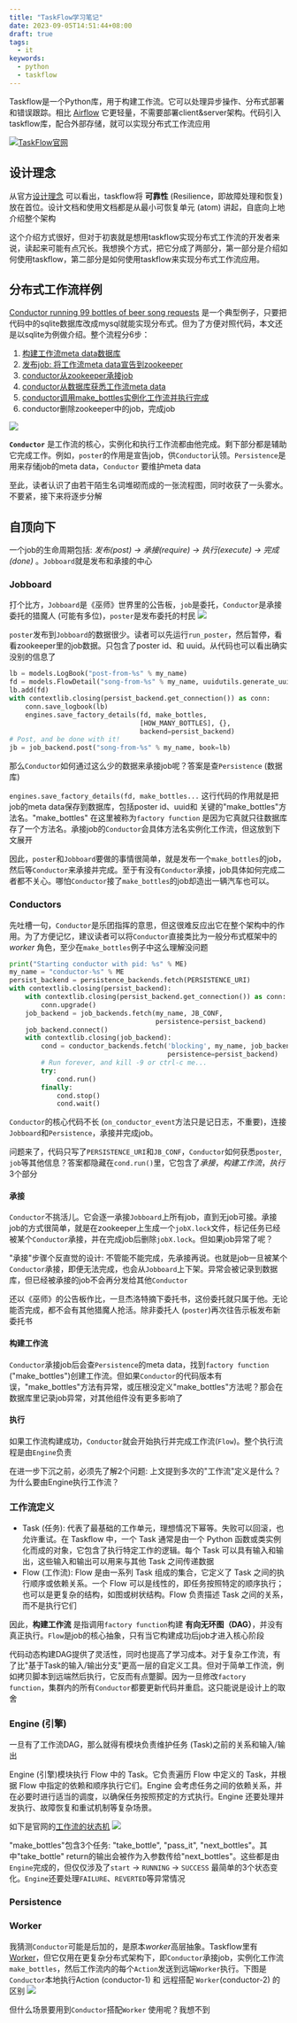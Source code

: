 ```yaml
---
title: "TaskFlow学习笔记"
date: 2023-09-05T14:51:44+08:00
draft: true
tags:
  - it
keywords:
  - python
  - taskflow
---
```


Taskflow是一个Python库，用于构建工作流。它可以处理异步操作、分布式部署和错误跟踪。相比 [Airflow](https://airflow.apache.org/) 它更轻量，不需要部署client&server架构。代码引入taskflow库，配合外部存储，就可以实现分布式工作流应用

[![TaskFlow官网](/img/taskflow_note/taskflow_icon.png#center)](https://wiki.openstack.org/wiki/TaskFlow)

## 设计理念
从官方[设计理念](https://wiki.openstack.org/wiki/TaskFlow/Paradigm_shifts) 可以看出，taskflow将 **可靠性** (Resilience，即故障处理和恢复) 放在首位。设计文档和使用文档都是从最小可恢复单元 (atom) 讲起，自底向上地介绍整个架构

这个介绍方式很好，但对于初衷就是想用taskflow实现分布式工作流的开发者来说，读起来可能有点冗长。我想换个方式，把它分成了两部分，第一部分是介绍如何使用taskflow，第二部分是如何使用taskflow来实现分布式工作流应用。

## 分布式工作流样例

[Conductor running 99 bottles of beer song requests](https://docs.openstack.org/taskflow/latest/user/examples.html#conductor-running-99-bottles-of-beer-song-requests) 是一个典型例子，只要把代码中的sqlite数据库改成mysql就能实现分布式。但为了方便对照代码，本文还是以sqlite为例做介绍。整个流程分6步：
1. [构建工作流meta data数据库](https://opendev.org/openstack/taskflow/src/branch/master//taskflow/examples/99_bottles.py#L185)
2. [发布job: 将工作流meta data宣告到zookeeper](https://opendev.org/openstack/taskflow/src/branch/master//taskflow/examples/99_bottles.py#L189)
3. [conductor从zookeeper承接job](https://opendev.org/openstack/taskflow/src/branch/master//taskflow/examples/99_bottles.py#L149)
4. [conductor从数据库获悉工作流meta data](https://opendev.org/openstack/taskflow/src/branch/master//taskflow/examples/99_bottles.py#L151)
5. [conductor调用make_bottles实例化工作流并执行完成](https://opendev.org/openstack/taskflow/src/branch/master//taskflow/examples/99_bottles.py#L157)
6. conductor删除zookeeper中的job，完成job

![](/img/taskflow_note/99_bottles.png#center)

**`Conductor`** 是工作流的核心，实例化和执行工作流都由他完成。剩下部分都是辅助它完成工作。例如，`poster`的作用是宣告job，供`Conductor`认领。`Persistence`是用来存储job的meta data，`Conductor` 要维护meta data

至此，读者认识了由若干陌生名词堆砌而成的一张流程图，同时收获了一头雾水。不要紧，接下来将逐步分解

## 自顶向下

 一个job的生命周期包括: *发布(post) -> 承接(require) -> 执行(execute) -> 完成(done)* 。`Jobboard`就是发布和承接的中心

### Jobboard
打个比方，`Jobboard`是《巫师》世界里的公告板，`job`是委托，`Conductor`是承接委托的猎魔人 (可能有多位)，`poster`是发布委托的村民
![](/img/taskflow_note/notice_board.jpg#center)

`poster`发布到`Jobboard`的数据很少。读者可以先运行`run_poster`，然后暂停，看看zookeeper里的job数据。只包含了poster id、和 uuid。从代码也可以看出确实没别的信息了

```python
lb = models.LogBook("post-from-%s" % my_name)
fd = models.FlowDetail("song-from-%s" % my_name, uuidutils.generate_uuid())
lb.add(fd)
with contextlib.closing(persist_backend.get_connection()) as conn:
    conn.save_logbook(lb)
    engines.save_factory_details(fd, make_bottles, 
                                 [HOW_MANY_BOTTLES], {}, 
                                 backend=persist_backend)
# Post, and be done with it!
jb = job_backend.post("song-from-%s" % my_name, book=lb)
```

那么`Conductor`如何通过这么少的数据来承接job呢？答案是查`Persistence` (数据库)

`engines.save_factory_details(fd, make_bottles...` 这行代码的作用就是把job的meta data保存到数据库，包括poster id、uuid和 关键的"make_bottles"方法名。"make_bottles" 在这里被称为`factory function` 是因为它真就只往数据库存了一个方法名。承接job的`Conductor`会具体方法名实例化工作流，但这放到下文展开

因此，`poster`和`Jobboard`要做的事情很简单，就是发布一个`make_bottles`的job，然后等`Conductor`来承接并完成。至于有没有`Conductor`承接，job具体如何完成二者都不关心。哪怕`Conductor`接了`make_bottles`的job却造出一辆汽车也可以。

### Conductors
先吐槽一句，`Conductor`是乐团指挥的意思，但这很难反应出它在整个架构中的作用。为了方便记忆，建议读者可以将`Conductor`直接类比为一般分布式框架中的 *worker* 角色，至少在`make_bottles`例子中这么理解没问题

```python
print("Starting conductor with pid: %s" % ME)
my_name = "conductor-%s" % ME
persist_backend = persistence_backends.fetch(PERSISTENCE_URI)
with contextlib.closing(persist_backend):
    with contextlib.closing(persist_backend.get_connection()) as conn:
        conn.upgrade()
    job_backend = job_backends.fetch(my_name, JB_CONF,
                                     persistence=persist_backend)
    job_backend.connect()
    with contextlib.closing(job_backend):
        cond = conductor_backends.fetch('blocking', my_name, job_backend,
                                        persistence=persist_backend)
        # Run forever, and kill -9 or ctrl-c me...
        try:
            cond.run()
        finally:
            cond.stop()
            cond.wait()
```

`Conductor`的核心代码不长 (`on_conductor_event`方法只是记日志，不重要)，连接`Jobboard`和`Persistence`，承接并完成job。

问题来了，代码只写了`PERSISTENCE_URI`和`JB_CONF`，`Conductor`如何获悉`poster`, `job`等其他信息？答案都隐藏在`cond.run()`里，它包含了*承接*，*构建工作流*，*执行* 3个部分

#### 承接
`Conductor`不挑活儿。它会逐一承接`Jobboard`上所有job，直到无job可接。承接job的方式很简单，就是在zookeeper上生成一个`jobX.lock`文件，标记任务已经被某个`Conductor`承接，并在完成job后删除`jobX.lock`。但如果job异常了呢？

"承接"步骤个反直觉的设计: 不管能不能完成，先承接再说。也就是job一旦被某个`Conductor`承接，即便无法完成，也会从`Jobboard`上下架。异常会被记录到数据库，但已经被承接的job不会再分发给其他`Conductor`

还以《巫师》的公告板作比，一旦杰洛特摘下委托书，这份委托就只属于他。无论能否完成，都不会有其他猎魔人抢活。除非委托人 (`poster`)再次往告示板发布新委托书

#### 构建工作流
`Conductor`承接job后会查`Persistence`的meta data，找到`factory function` ("make_bottles")创建工作流。但如果`Conductor`的代码版本有误，"make_bottles"方法有异常，或压根没定义"make_bottles"方法呢？那会在数据库里记录job异常，对其他组件没有更多影响了

#### 执行
如果工作流构建成功，`Conductor`就会开始执行并完成工作流(`Flow`)。整个执行流程是由`Engine`负责

在进一步下沉之前，必须先了解2个问题: 上文提到多次的"工作流"定义是什么？为什么要由Engine执行工作流？

### 工作流定义
* Task (任务): 代表了最基础的工作单元，理想情况下幂等。失败可以回滚，也允许重试。在 Taskflow 中，一个 Task 通常是由一个 Python 函数或类实例化而成的对象，它包含了执行特定工作的逻辑。每个 Task 可以具有输入和输出，这些输入和输出可以用来与其他 Task 之间传递数据
* Flow (工作流): Flow 是由一系列 Task 组成的集合，它定义了 Task 之间的执行顺序或依赖关系。一个 Flow 可以是线性的，即任务按照特定的顺序执行；也可以是更复杂的结构，如图或树状结构。Flow 负责描述 Task 之间的关系，而不是执行它们

因此，**构建工作流** 是指调用`factory function`构建 **有向无环图（DAG）**，并没有真正执行。`Flow`是job的核心抽象，只有当它构建成功后job才进入核心阶段

代码动态构建DAG提供了灵活性，同时也提高了学习成本。对于复杂工作流，有了比"基于Task的输入/输出分支"更高一层的自定义工具。但对于简单工作流，例如拷贝脚本到远端然后执行，它反而有点蹩脚。因为一旦修改`factory function`，集群内的所有`Conductor`都要更新代码并重启。这只能说是设计上的取舍

### Engine (引擎)
一旦有了工作流DAG，那么就得有模块负责维护任务 (Task)之前的关系和输入/输出

Engine (引擎)模块执行 Flow 中的 Task。它负责遍历 Flow 中定义的 Task，并根据 Flow 中指定的依赖和顺序执行它们。Engine 会考虑任务之间的依赖关系，并在必要时进行适当的调度，以确保任务按照预定的方式执行。Engine 还要处理并发执行、故障恢复和重试机制等复杂场景。

如下是官网的[工作流的状态机](https://docs.openstack.org/taskflow/latest/user/states.html)
![](/img/taskflow_note/flow_states.svg#center)

"make_bottles"包含3个任务: "take_bottle", "pass_it", "next_bottles"。其中"take_bottle" return的输出会被作为入参数传给"next_bottles"。这些都是由`Engine`完成的，但仅仅涉及了`start` -> `RUNNING` -> `SUCCESS` 最简单的3个状态变化。`Engine`还要处理`FAILURE`、`REVERTED`等异常情况

### Persistence

### Worker
我猜测`Conductor`可能是后加的，是原本*worker*高层抽象。Taskflow里有 [Worker](https://docs.openstack.org/taskflow/latest/user/workers.html#workers)，但它仅用在更复杂分布式架构下，即`Conductor`承接job，实例化工作流`make_bottles`，然后工作流内的每个`Action`发送到远端`Worker`执行。下图是`Conductor`本地执行Action (conductor-1) 和 远程搭配 `Worker`(conductor-2) 的区别
![](/img/taskflow_note/worker_action_engine.png#center)

但什么场景要用到`Conductor`搭配`Worker` 使用呢？我想不到